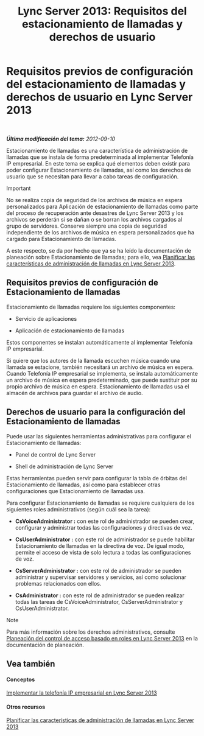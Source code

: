 ﻿---
title: "Lync Server 2013: Requisitos del estacionamiento de llamadas y derechos de usuario"
TOCTitle: Requisitos previos de configuración del estacionamiento de llamadas y derechos de usuario
ms:assetid: 25b8cfe0-e4e7-487c-9e78-8c040f629059
ms:mtpsurl: https://technet.microsoft.com/es-es/library/Gg425730(v=OCS.15)
ms:contentKeyID: 48274712
ms.date: 01/07/2017
mtps_version: v=OCS.15
ms.translationtype: HT
---

# Requisitos previos de configuración del estacionamiento de llamadas y derechos de usuario en Lync Server 2013

 

_**Última modificación del tema:** 2012-09-10_

Estacionamiento de llamadas es una característica de administración de llamadas que se instala de forma predeterminada al implementar Telefonía IP empresarial. En este tema se explica qué elementos deben existir para poder configurar Estacionamiento de llamadas, así como los derechos de usuario que se necesitan para llevar a cabo tareas de configuración.

> [!IMPORTANT]  
> No se realiza copia de seguridad de los archivos de música en espera personalizados para Aplicación de estacionamiento de llamadas como parte del proceso de recuperación ante desastres de Lync Server 2013 y los archivos se perderán si se dañan o se borran los archivos cargados al grupo de servidores. Conserve siempre una copia de seguridad independiente de los archivos de música en espera personalizados que ha cargado para Estacionamiento de llamadas.



A este respecto, se da por hecho que ya se ha leído la documentación de planeación sobre Estacionamiento de llamadas; para ello, vea [Planificar las características de administración de llamadas en Lync Server 2013](lync-server-2013-planning-for-call-management-features.md).

## Requisitos previos de configuración de Estacionamiento de llamadas

Estacionamiento de llamadas requiere los siguientes componentes:

  - Servicio de aplicaciones

  - Aplicación de estacionamiento de llamadas

Estos componentes se instalan automáticamente al implementar Telefonía IP empresarial.

Si quiere que los autores de la llamada escuchen música cuando una llamada se estacione, también necesitará un archivo de música en espera. Cuando Telefonía IP empresarial se implementa, se instala automáticamente un archivo de música en espera predeterminado, que puede sustituir por su propio archivo de música en espera. Estacionamiento de llamadas usa el almacén de archivos para guardar el archivo de audio.

## Derechos de usuario para la configuración del Estacionamiento de llamadas

Puede usar las siguientes herramientas administrativas para configurar el Estacionamiento de llamadas:

  - Panel de control de Lync Server

  - Shell de administración de Lync Server

Estas herramientas pueden servir para configurar la tabla de órbitas del Estacionamiento de llamadas, así como para establecer otras configuraciones que Estacionamiento de llamadas usa.

Para configurar Estacionamiento de llamadas se requiere cualquiera de los siguientes roles administrativos (según cuál sea la tarea):

  - **CsVoiceAdministrator :** con este rol de administrador se pueden crear, configurar y administrar todas las configuraciones y directivas de voz.

  - **CsUserAdministrator :** con este rol de administrador se puede habilitar Estacionamiento de llamadas en la directiva de voz. De igual modo, permite el acceso de vista de solo lectura a todas las configuraciones de voz.

  - **CsServerAdministrator :** con este rol de administrador se pueden administrar y supervisar servidores y servicios, así como solucionar problemas relacionados con ellos.

  - **CsAdministrator :** con este rol de administrador se pueden realizar todas las tareas de CsVoiceAdministrator, CsServerAdministrator y CsUserAdministrator.


> [!NOTE]
> Para más información sobre los derechos administrativos, consulte <A href="lync-server-2013-planning-for-role-based-access-control.md">Planeación del control de acceso basado en roles en Lync Server 2013</A> en la documentación de planeación.



## Vea también

#### Conceptos

[Implementar la telefonía IP empresarial en Lync Server 2013](lync-server-2013-deploying-enterprise-voice.md)  

#### Otros recursos

[Planificar las características de administración de llamadas en Lync Server 2013](lync-server-2013-planning-for-call-management-features.md)

